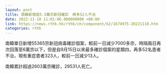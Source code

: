 ```yaml
---
layout: post
title: 南韓新增逾5.5萬宗新冠確診　再多52人不治
date: 2022-11-10 11:01:06.000000000 +08:00
link: https://news.rthk.hk/rthk/ch/component/k2/1674975-20221110.htm
categories: rthk
---
```


南韓單日新增55365宗新冠病毒確診個案，較前一日減少7000多宗，時隔兩日再次回落至6萬宗以下，但是自9月15日以來最多確診個案的星期四，再多52名患者不治，現有重症患者323人，較前一日減少13人。

南韓累計超過2603萬宗確診，29531人死亡。
